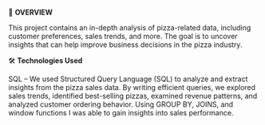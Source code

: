 📌 **OVERVIEW**

This project contains an in-depth analysis of pizza-related data, including customer preferences, sales trends, and more. The goal is to uncover insights that can help improve business decisions in the pizza industry. 

🛠 **Technologies Used**

SQL – We used Structured Query Language (SQL) to analyze and extract insights from the pizza sales data. By writing efficient queries, we explored sales trends, identified best-selling pizzas, examined revenue patterns, and analyzed customer ordering behavior.
Using GROUP BY, JOINS, and window functions I was able to gain insights into sales performance.
